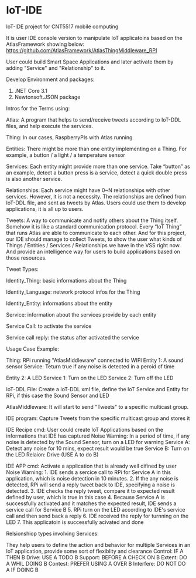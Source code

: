 # IoT-IDE
IoT-IDE project for CNT5517 mobile computing

It is user IDE console version to manipulate IoT applicatoins based on the AtlasFramework showing below:
https://github.com/AtlasFramework/AtlasThingMiddleware_RPI

User could build Smart Space Applications and later activate them by adding "Service" and "Relationship" to it.

Develop Environment and packages:
1. .NET Core 3.1
3. Newtonsoft.JSON package

Intros for the Terms using:

Atlas: A program that helps to send/receive tweets according to IoT-DDL files, and help execute the services.

Thing: In our cases, RaspberryPIs with Atlas running

Entities: There might be more than one entity implementing on a Thing. For example, a button / a light / a temperature sensor

Services: Each entity might provide more than one service. Take “button” as an example, detect a button press is a service, detect a quick double press is also another service.

Relationships: Each service might have 0~N relationships with other services. However, it is not a necessity. The relationships are defined from IoT-DDL file, and sent as tweets by Atlas. Users could use them to develop applications, it is all up to users. 

Tweets: A way to communicate and notify others about the Thing itself. Somehow it is like a standard communication protocol. Every “IoT Thing” that runs Atlas are able to communicate to each other. And for this project, our IDE should manage to collect Tweets, to show the user what kinds of Things / Entities / Services / Relationships we have in the VSS right now. And provide an intelligence way for users to build applications based on those resources.


Tweet Types:  

Identity_Thing: basic informations about the Thing

Identity_Language: network protocol infos for the Thing

Identity_Entity: informations about the entity

Service: information about the services provide by each entity

Service Call: to activate the service

Service call reply: the status after activated the service


Usage Case Example:

Thing: RPi running "AtlasMiddleware" connected to WIFI
  Entity 1: A sound sensor
    Service: Teturn true if any noise is detected in a peroid of time

  Entity 2: A LED
    Service 1: Turn on the LED
    Service 2: Turn off the LED

IoT-DDL File: Create a IoT-DDL xml file, define the IoT Service and Entity for RPi, if this case the Sound Sensor and LED

AtlasMiddleware: It will start to send "Tweets" to a specific multicast group.

IDE program: Capture Tweets from the specific multicast group and stores it
  
IDE Recipe cmd: User could create IoT Applications based on the informations that IDE has captured
  Noise Warning: In a period of time, if any noise is detected by the Sound Sensor, turn on a LED for warning
    Service A: Detect any noise for 10 mins, expect result would be true
    Service B: Turn on the LED
    Relaion: Drive (USE A to do B)
  
IDE APP cmd: Activate a application that is already well difined by user
  Noise Warning: 
    1. IDE sends a sercice call to RPi for Service A in this application, which is noise detection in 10 minutes.
    2. If the any noise is detected, RPi will send a reply tweet back to IDE, specifying a noise is detected.
    3. IDE checks the reply tweet, compare it to expected result defined by user, which is true in this case
    4. Because Service A is successfully activated and it matches the expected result, IDE sends a service call for Service B
    5. RPi turn on the LED according to IDE's service call and then send back a reply
    6. IDE received the reply for turnning on the LED
    7. This applicatoin is successfully acivated and done

Relsionshiop types involving Services:

They help users to define the action and behavior for multiple Services in an IoT application, provide some sort of flexiblity and clearance
Control: IF A THEN B
Drive: USE A TODO B
Support: BEFORE A CHECK ON B
Extent: DO A WHIL DOING B
Contest: PREFER USING A OVER B
Interfere: DO NOT DO A IF DOING B
